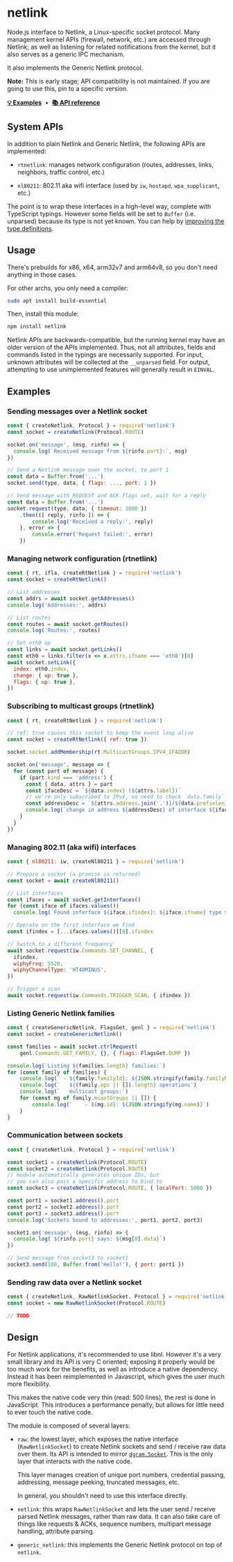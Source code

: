 # netlink

Node.js interface to Netlink, a Linux-specific socket
protocol. Many management kernel APIs (firewall, network, etc.)
are accessed through Netlink; as well as listening for related
notifications from the kernel, but it also serves as a generic
IPC mechanism.

It also implements the Generic Netlink protocol.

**Note:** This is early stage; API compatibility is not maintained.
If you are going to use this, pin to a specific version.

**[💡 Examples](#examples)** &nbsp;•&nbsp; **[📚 API reference](https://netlink.alba.sh/docs/modules.html)**


## System APIs

In addition to plain Netlink and Generic Netlink, the following
APIs are implemented:

 - `rtnetlink`: manages network configuration (routes, addresses, links,
   neighbors, traffic control, etc.)

 - `nl80211`: 802.11 aka wifi interface (used by `iw`, `hostapd`, `wpa_supplicant`, etc.)

The point is to wrap these interfaces in a high-level way, complete
with TypeScript typings. However some fields will be set to
`Buffer` (i.e. unparsed) because its type is not yet known. You can
help by [improving the type definitions](./types).


## Usage

There's prebuilds for x86, x64, arm32v7 and arm64v8, so you don't need anything in those cases.

For other archs, you only need a compiler:

~~~ bash
sudo apt install build-essential
~~~

Then, install this module:

~~~ bash
npm install netlink
~~~

Netlink APIs are backwards-compatible, but the running kernel may
have an older version of the APIs implemented. Thus, not all
attributes, fields and commands listed in the typings are necessarily
supported. For input, unknown attributes will be collected
at the `__unparsed` field. For output, attempting to use
unimplemented features will generally result in `EINVAL`.


## Examples

### Sending messages over a Netlink socket

~~~ js
const { createNetlink, Protocol } = require('netlink')
const socket = createNetlink(Protocol.ROUTE)

socket.on('message', (msg, rinfo) => {
  console.log(`Received message from ${rinfo.port}:`, msg)
})

// Send a Netlink message over the socket, to port 1
const data = Buffer.from('...')
socket.send(type, data, { flags: ..., port: 1 })

// Send message with REQUEST and ACK flags set, wait for a reply
const data = Buffer.from('...')
socket.request(type, data, { timeout: 1000 })
    .then(([ reply, rinfo ]) => {
        console.log('Received a reply:', reply)
    }, error => {
        console.error('Request failed:', error)
    })
~~~

### Managing network configuration (rtnetlink)

~~~ js
const { rt, ifla, createRtNetlink } = require('netlink')
const socket = createRtNetlink()

// List addresses
const addrs = await socket.getAddresses()
console.log('Addresses:', addrs)

// List routes
const routes = await socket.getRoutes()
console.log('Routes:', routes)

// Set eth0 up
const links = await socket.getLinks()
const eth0 = links.filter(x => x.attrs.ifname === 'eth0')[0]
await socket.setLink({
  index: eth0.index,
  change: { up: true },
  flags: { up: true },
})
~~~

### Subscribing to multicast groups (rtnetlink)

~~~ js
const { rt, createRtNetlink } = require('netlink')

// ref: true causes this socket to keep the event loop alive
const socket = createRtNetlink({ ref: true })

socket.socket.addMembership(rt.MulticastGroups.IPV4_IFADDR)

socket.on('message', message => {
  for (const part of message) {
    if (part.kind === 'address') {
      const { data, attrs } = part
      const ifaceDesc = `${data.index} (${attrs.label})`
      // we're only subscribed to IPv4, no need to check `data.family`
      const addressDesc = `${attrs.address.join('.')}/${data.prefixlen}`
      console.log(`change in address ${addressDesc} of interface ${ifaceDesc}:`, part)
    }
  }
})
~~~

### Managing 802.11 (aka wifi) interfaces

~~~ js
const { nl80211: iw, createNl80211 } = require('netlink')

// Prepare a socket (a promise is returned)
const socket = await createNl80211()

// List interfaces
const ifaces = await socket.getInterfaces()
for (const iface of ifaces.values())
  console.log(`Found inferface ${iface.ifindex}: ${iface.ifname} type ${iface.iftype}`)

// Operate on the first interface we find
const ifindex = [...ifaces.values()][0].ifindex

// Switch to a different frequency
await socket.request(iw.Commands.SET_CHANNEL, {
  ifindex,
  wiphyFreq: 5520,
  wiphyChannelType: 'HT40MINUS',
})

// Trigger a scan
await socket.request(iw.Commands.TRIGGER_SCAN, { ifindex })
~~~

### Listing Generic Netlink families

~~~ js
const { createGenericNetlink, FlagsGet, genl } = require('netlink')
const socket = createGenericNetlink()

const families = await socket.ctrlRequest(
    genl.Commands.GET_FAMILY, {}, { flags: FlagsGet.DUMP })

console.log(`Listing ${families.length} families:`)
for (const family of families) {
    console.log(` - ${family.familyId}: ${JSON.stringify(family.familyName)}`)
    console.log(`   ${(family.ops || []).length} operations`)
    console.log(`   multicast groups:`)
    for (const mg of family.mcastGroups || []) {
        console.log(`    - ${mg.id}: ${JSON.stringify(mg.name)}`)
    }
}
~~~

### Communication between sockets

~~~ js
const { createNetlink, Protocol } = require('netlink')

const socket1 = createNetlink(Protocol.ROUTE)
const socket2 = createNetlink(Protocol.ROUTE)
// module automatically generates unique IDs, but
// you can also pass a specific address to bind to
const socket3 = createNetlink(Protocol.ROUTE, { localPort: 5000 })

const port1 = socket1.address().port
const port2 = socket2.address().port
const port3 = socket3.address().port
console.log('Sockets bound to addresses:', port1, port2, port3)

socket1.on('message', (msg, rinfo) => {
  console.log(`${rinfo.port} says: ${msg[0].data}`)
})

// Send message from socket3 to socket1
socket3.send(100, Buffer.from('Hello!'), { port: port1 })
~~~

### Sending raw data over a Netlink socket

~~~ js
const { createNetlink, RawNetlinkSocket, Protocol } = require('netlink')
const socket = new RawNetlinkSocket(Protocol.ROUTE)

// TODO
~~~


## Design

For Netlink applications, it's recommended to use libnl.
However it's a very small library and its API is very C oriented;
exposing it properly would be too much work for the benefits, as well
as introduce a native dependency. Instead it has been reimplemented
in Javascript, which gives the user much more flexibility.

This makes the native code very thin (read: 500 lines), the rest
is done in JavaScript. This introduces a performance penalty, but
allows for little need to ever touch the native code.

The module is composed of several layers:

  - `raw`: the lowest layer, which exposes the native
    interface (`RawNetlinkSocket`) to create Netlink sockets and
    send / receive raw data over them. Its API is intended to
    mirror [`dgram.Socket`](https://nodejs.org/api/dgram.html).
    This is the only layer that interacts with the native code.

    This layer manages creation of unique port numbers, credential
    passing, addressing, message peeking, truncated messages, etc.

    In general, you shouldn't need to use this interface directly.

  - `netlink`: this wraps `RawNetlinkSocket` and lets the user
    send / receive parsed Netlink messages, rather than raw data. It
    can also take care of things like requests & ACKs, sequence numbers,
    multipart message handling, attribute parsing.

  - `generic_netlink`: this implements the Generic Netlink protocol
    on top of `netlink`.

